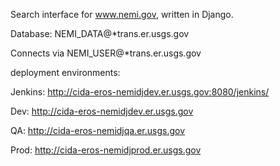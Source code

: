 Search interface for www.nemi.gov, written in Django.

Database:
NEMI_DATA@*trans.er.usgs.gov

Connects via NEMI_USER@*trans.er.usgs.gov

deployment environments:

Jenkins:  http://cida-eros-nemidjdev.er.usgs.gov:8080/jenkins/

Dev: http://cida-eros-nemidjdev.er.usgs.gov

QA: http://cida-eros-nemidjqa.er.usgs.gov

Prod: http://cida-eros-nemidjprod.er.usgs.gov